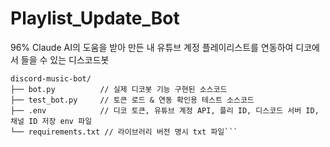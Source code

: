 # Playlist_Update_Bot
96% Claude AI의 도움을 받아 만든 내 유튜브 계정 플레이리스트를 연동하여 디코에서 들을 수 있는 디스코드봇

```파일 구조 :
discord-music-bot/
├── bot.py          // 실제 디코봇 기능 구현된 소스코드
├── test_bot.py     // 토큰 로드 & 연동 확인용 테스트 소스코드
├── .env            // 디코 토큰, 유튜브 계정 API, 플리 ID, 디스코드 서버 ID, 채널 ID 저장 env 파일
└── requirements.txt // 라이브러리 버전 명시 txt 파일```
